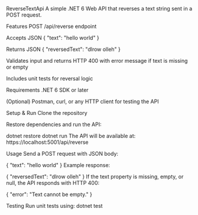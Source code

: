 ReverseTextApi
A simple .NET 6 Web API that reverses a text string sent in a POST request.

Features
POST /api/reverse endpoint

Accepts JSON { "text": "hello world" }

Returns JSON { "reversedText": "dlrow olleh" }

Validates input and returns HTTP 400 with error message if text is missing or empty

Includes unit tests for reversal logic

Requirements
.NET 6 SDK or later

(Optional) Postman, curl, or any HTTP client for testing the API

Setup & Run
Clone the repository

Restore dependencies and run the API:

dotnet restore
dotnet run
The API will be available at:
https://localhost:5001/api/reverse

Usage
Send a POST request with JSON body:

{
  "text": "hello world"
}
Example response:

{
  "reversedText": "dlrow olleh"
}
If the text property is missing, empty, or null, the API responds with HTTP 400:

{
  "error": "Text cannot be empty."
}

Testing
Run unit tests using:
dotnet test
